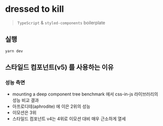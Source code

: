 # dressed to kill
> `TypeScript` & `styled-components` boilerplate

## 실행
`yarn dev`

## 스타일드 컴포넌트(v5) 를 사용하는 이유
### 성능 측면
- mounting a deep component tree benchmark 에서 css-in-js 라이브러리의 성능 비교 결과 
- 아프로디테(aphrodite) 에 이은 2위의 성능
- 이모션은 3위
- 스타일드 컴포넌트 v4는 4위로 이모션 대비 매우 근소하게 열세
